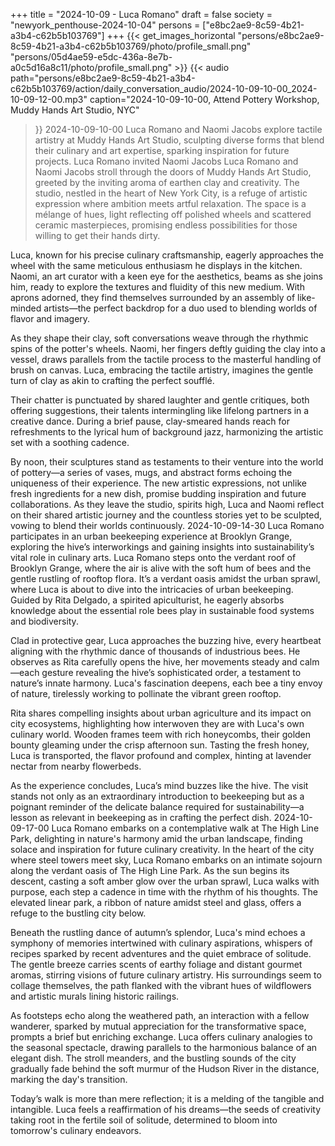 +++
title = "2024-10-09 - Luca Romano"
draft = false
society = "newyork_penthouse-2024-10-04"
persons = ["e8bc2ae9-8c59-4b21-a3b4-c62b5b103769"]
+++
{{< get_images_horizontal "persons/e8bc2ae9-8c59-4b21-a3b4-c62b5b103769/photo/profile_small.png" "persons/05d4ae59-e5dc-436a-8e7b-a0c5d16a8c11/photo/profile_small.png" >}}
{{< audio
    path="persons/e8bc2ae9-8c59-4b21-a3b4-c62b5b103769/action/daily_conversation_audio/2024-10-09-10-00_2024-10-09-12-00.mp3" 
    caption="2024-10-09-10-00, Attend Pottery Workshop, Muddy Hands Art Studio, NYC"
>}}
2024-10-09-10-00
Luca Romano and Naomi Jacobs explore tactile artistry at Muddy Hands Art Studio, sculpting diverse forms that blend their culinary and art expertise, sparking inspiration for future projects.
Luca Romano invited Naomi Jacobs
Luca Romano and Naomi Jacobs stroll through the doors of Muddy Hands Art Studio, greeted by the inviting aroma of earthen clay and creativity. The studio, nestled in the heart of New York City, is a refuge of artistic expression where ambition meets artful relaxation. The space is a mélange of hues, light reflecting off polished wheels and scattered ceramic masterpieces, promising endless possibilities for those willing to get their hands dirty.

Luca, known for his precise culinary craftsmanship, eagerly approaches the wheel with the same meticulous enthusiasm he displays in the kitchen. Naomi, an art curator with a keen eye for the aesthetics, beams as she joins him, ready to explore the textures and fluidity of this new medium. With aprons adorned, they find themselves surrounded by an assembly of like-minded artists—the perfect backdrop for a duo used to blending worlds of flavor and imagery.

As they shape their clay, soft conversations weave through the rhythmic spins of the potter's wheels. Naomi, her fingers deftly guiding the clay into a vessel, draws parallels from the tactile process to the masterful handling of brush on canvas. Luca, embracing the tactile artistry, imagines the gentle turn of clay as akin to crafting the perfect soufflé.

Their chatter is punctuated by shared laughter and gentle critiques, both offering suggestions, their talents intermingling like lifelong partners in a creative dance. During a brief pause, clay-smeared hands reach for refreshments to the lyrical hum of background jazz, harmonizing the artistic set with a soothing cadence.

By noon, their sculptures stand as testaments to their venture into the world of pottery—a series of vases, mugs, and abstract forms echoing the uniqueness of their experience. The new artistic expressions, not unlike fresh ingredients for a new dish, promise budding inspiration and future collaborations. As they leave the studio, spirits high, Luca and Naomi reflect on their shared artistic journey and the countless stories yet to be sculpted, vowing to blend their worlds continuously.
2024-10-09-14-30
Luca Romano participates in an urban beekeeping experience at Brooklyn Grange, exploring the hive’s interworkings and gaining insights into sustainability’s vital role in culinary arts.
Luca Romano steps onto the verdant roof of Brooklyn Grange, where the air is alive with the soft hum of bees and the gentle rustling of rooftop flora. It’s a verdant oasis amidst the urban sprawl, where Luca is about to dive into the intricacies of urban beekeeping. Guided by Rita Delgado, a spirited apiculturist, he eagerly absorbs knowledge about the essential role bees play in sustainable food systems and biodiversity.

Clad in protective gear, Luca approaches the buzzing hive, every heartbeat aligning with the rhythmic dance of thousands of industrious bees. He observes as Rita carefully opens the hive, her movements steady and calm—each gesture revealing the hive’s sophisticated order, a testament to nature’s innate harmony. Luca's fascination deepens, each bee a tiny envoy of nature, tirelessly working to pollinate the vibrant green rooftop.

Rita shares compelling insights about urban agriculture and its impact on city ecosystems, highlighting how interwoven they are with Luca's own culinary world. Wooden frames teem with rich honeycombs, their golden bounty gleaming under the crisp afternoon sun. Tasting the fresh honey, Luca is transported, the flavor profound and complex, hinting at lavender nectar from nearby flowerbeds. 

As the experience concludes, Luca’s mind buzzes like the hive. The visit stands not only as an extraordinary introduction to beekeeping but as a poignant reminder of the delicate balance required for sustainability—a lesson as relevant in beekeeping as in crafting the perfect dish.
2024-10-09-17-00
Luca Romano embarks on a contemplative walk at The High Line Park, delighting in nature's harmony amid the urban landscape, finding solace and inspiration for future culinary creativity.
In the heart of the city where steel towers meet sky, Luca Romano embarks on an intimate sojourn along the verdant oasis of The High Line Park. As the sun begins its descent, casting a soft amber glow over the urban sprawl, Luca walks with purpose, each step a cadence in time with the rhythm of his thoughts. The elevated linear park, a ribbon of nature amidst steel and glass, offers a refuge to the bustling city below. 

Beneath the rustling dance of autumn’s splendor, Luca's mind echoes a symphony of memories intertwined with culinary aspirations, whispers of recipes sparked by recent adventures and the quiet embrace of solitude. The gentle breeze carries scents of earthy foliage and distant gourmet aromas, stirring visions of future culinary artistry. His surroundings seem to collage themselves, the path flanked with the vibrant hues of wildflowers and artistic murals lining historic railings. 

As footsteps echo along the weathered path, an interaction with a fellow wanderer, sparked by mutual appreciation for the transformative space, prompts a brief but enriching exchange. Luca offers culinary analogies to the seasonal spectacle, drawing parallels to the harmonious balance of an elegant dish. The stroll meanders, and the bustling sounds of the city gradually fade behind the soft murmur of the Hudson River in the distance, marking the day's transition.

Today’s walk is more than mere reflection; it is a melding of the tangible and intangible. Luca feels a reaffirmation of his dreams—the seeds of creativity taking root in the fertile soil of solitude, determined to bloom into tomorrow's culinary endeavors.
